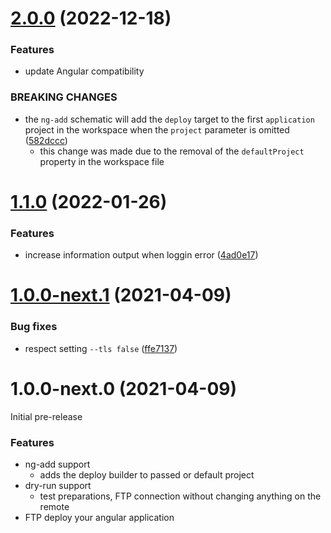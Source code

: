 <a name="2.0.0"></a>

# [2.0.0](https://github.com/bohoffi/ngx-deploy-ftp/compare/1.1.0...2.0.0) (2022-12-18)

### Features

- update Angular compatibility

### BREAKING CHANGES

- the `ng-add` schematic will add the `deploy` target to the first `application` project in the workspace when the `project` parameter is omitted ([582dccc](https://github.com/bohoffi/ngx-deploy-ftp/commit/582dccc677c7b10ddb8f584ef56129a8de99a2c7))
  - this change was made due to the removal of the `defaultProject` property in the workspace file

<a name="1.1.0"></a>

# [1.1.0](https://github.com/bohoffi/ngx-deploy-ftp/compare/1.0.0-next.1...1.1.0) (2022-01-26)

### Features

- increase information output when loggin error ([4ad0e17](https://github.com/bohoffi/ngx-deploy-ftp/commit/4ad0e171978fb7687a8a033873568a60f609bfd9))

<a name="1.0.0-next.1"></a>

# [1.0.0-next.1](https://github.com/bohoffi/ngx-deploy-ftp/compare/1.0.0-next.0...1.0.0-next.1) (2021-04-09)

### Bug fixes

- respect setting `--tls false` ([ffe7137](https://github.com/bohoffi/ngx-deploy-ftp/commit/ffe71377ecb01d4a14f09a5393ac921b3cfbf473))

<a name="1.0.0-next.0"></a>

# 1.0.0-next.0 (2021-04-09)

Initial pre-release

### Features

- ng-add support
  - adds the deploy builder to passed or default project
- dry-run support
  - test preparations, FTP connection without changing anything on the remote
- FTP deploy your angular application
